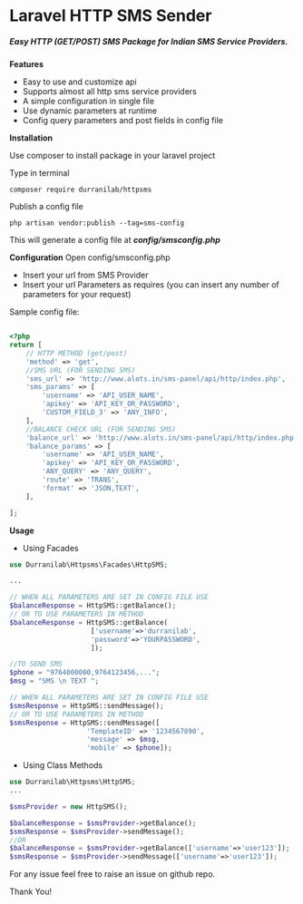 # Laravel HTTP SMS Sender
##### Easy HTTP (GET/POST) SMS Package for Indian SMS Service Providers.

**Features**

- Easy to use and customize api
- Supports almost all http sms service providers
- A simple configuration in single file
- Use dynamic parameters at runtime
- Config query parameters and post fields in config file

**Installation**

Use composer to install package in your laravel project

Type in terminal
 
```shell script
composer require durranilab/httpsms
```

Publish a config file
```shell script
php artisan vendor:publish --tag=sms-config
```
This will generate a config file at _**config/smsconfig.php**_

**Configuration** 
Open config/smsconfig.php
- Insert your url from SMS Provider
- Insert your url Parameters as requires
(you can insert any number of parameters for your request) 

Sample config file:
```php

<?php
return [
    // HTTP METHOD (get/post)
    'method' => 'get',
    //SMS URL (FOR SENDING SMS)
    'sms_url' => 'http://www.alots.in/sms-panel/api/http/index.php',
    'sms_params' => [
        'username' => 'API_USER_NAME',
        'apikey' => 'API_KEY_OR_PASSWORD',
        'CUSTOM_FIELD_3' => 'ANY_INFO',
    ],
    //BALANCE CHECK URL (FOR SENDING SMS)
    'balance_url' => 'http://www.alots.in/sms-panel/api/http/index.php',
    'balance_params' => [
        'username' => 'API_USER_NAME',
        'apikey' => 'API_KEY_OR_PASSWORD',
        'ANY_QUERY' => 'ANY_QUERY',
        'route' => 'TRANS',
        'format' => 'JSON,TEXT',
    ],

];

```


**Usage**
 
- Using Facades

```php
use Durranilab\Httpsms\Facades\HttpSMS; 

...

// WHEN ALL PARAMETERS ARE SET IN CONFIG FILE USE
$balanceResponse = HttpSMS::getBalance();
// OR TO USE PARAMETERS IN METHOD
$balanceResponse = HttpSMS::getBalance(
                    ['username'=>'durranilab',
                    'password'=>'YOURPASSWORD',
                    ]);

//TO SEND SMS
$phone = "9764000000,9764123456,...";
$msg = "SMS \n TEXT ";

// WHEN ALL PARAMETERS ARE SET IN CONFIG FILE USE
$smsResponse = HttpSMS::sendMessage();
// OR TO USE PARAMETERS IN METHOD
$smsResponse = HttpSMS::sendMessage([
                   'TemplateID' => '1234567890',
                   'message' => $msg,
                   'mobile' => $phone]);

```

- Using Class Methods

```php
use Durranilab\Httpsms\HttpSMS;
...

$smsProvider = new HttpSMS();

$balanceResponse = $smsProvider->getBalance();
$smsResponse = $smsProvider->sendMessage();
//OR
$balanceResponse = $smsProvider->getBalance(['username'=>'user123']);
$smsResponse = $smsProvider->sendMessage(['username'=>'user123']);
```

For any issue feel free to raise an issue on github repo.

Thank You!